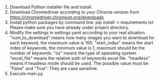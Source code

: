 1. Download Python installer file and install.
2. Download Chromedriver according to your Chrome version from https://chromedriver.chromium.org/downloads
3. Install python packages by command line: 
        pip install -r requirements.txt
   Please make sure you have already under project directory.
4. Modify the settings in settings.yaml according to your real situation.
   "num_to_download" means how many images you want to download for each keyword, the maximum value is 100.
   "start_index" means the start index of keywords, the minimum value is 1, maximum should be the number of keywords.
   "os" means the type of operating system.
   "excel_file" means the relative path of keywords excel file.
   "headless" means if headless mode should be used. The possible value must be "False" and "True". They are case sensitive.
5. Execute main.py